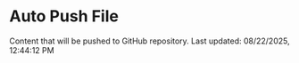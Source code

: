 # Auto Push File

Content that will be pushed to GitHub repository.
Last updated: 08/22/2025, 12:44:12 PM